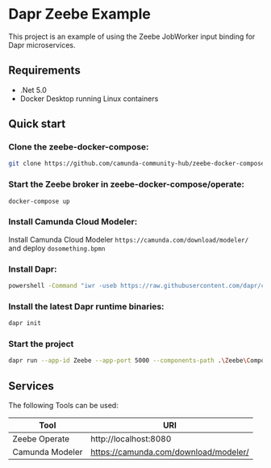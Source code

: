 # Dapr Zeebe Example
This project is an example of using the Zeebe JobWorker input binding for Dapr microservices.

## Requirements

* .Net 5.0
* Docker Desktop running Linux containers

## Quick start

### Clone the zeebe-docker-compose:

```bash
git clone https://github.com/camunda-community-hub/zeebe-docker-compose.git
```

### Start the Zeebe broker in zeebe-docker-compose/operate:

```bash
docker-compose up
```

### Install Camunda Cloud Modeler:

Install Camunda Cloud Modeler `https://camunda.com/download/modeler/` and deploy `dosomething.bpmn`

### Install Dapr:

```bash
powershell -Command "iwr -useb https://raw.githubusercontent.com/dapr/cli/master/install/install.ps1 | iex"
```

### Install the latest Dapr runtime binaries:

```bash
dapr init
```

### Start the project

```bash
dapr run --app-id Zeebe --app-port 5000 --components-path .\Zeebe\Components\ -- dotnet run --project ".\Zeebe\Zeebe.csproj"
```

## Services

The following Tools can be used:

| Tool                   | URI                                   |
|------------------------|---------------------------------------|
| Zeebe Operate          | http://localhost:8080                 |
| Camunda Modeler        | https://camunda.com/download/modeler/ |
